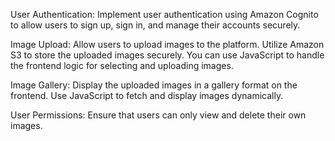User Authentication: Implement user authentication using Amazon Cognito to 
allow users to sign up, sign in, and manage their accounts securely.
 
Image Upload: Allow users to upload images to the platform. 
Utilize Amazon S3 to store the uploaded images securely. 
You can use JavaScript to handle the frontend logic for selecting and uploading images.
 
Image Gallery: Display the uploaded images in a gallery format on the frontend. 
Use JavaScript to fetch and display images dynamically.

User Permissions: Ensure that users can only view and delete their own images.
